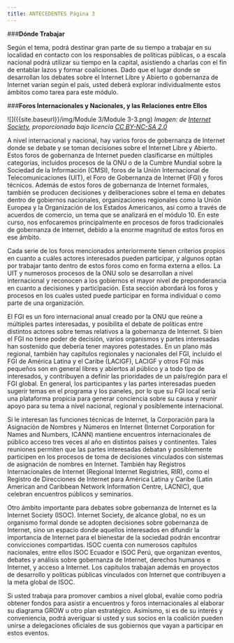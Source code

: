 ```yaml
---
title: ANTECEDENTES Página 3
---
```


###**Dónde Trabajar**

Según el tema, podrá destinar gran parte de su tiempo a trabajar en su localidad en contacto con los responsables de políticas públicas, o a escala nacional podrá utilizar su tiempo en la capital, asistiendo a charlas con el fin de entablar lazos y formar coaliciones. Dado que el lugar donde se desarrollan los debates sobre el Internet Libre y Abierto o gobernanza de Internet varían según el país, usted deberá explorar individualmente estos ámbitos como tarea para este módulo.

###**Foros Internacionales y Nacionales, y las Relaciones entre Ellos**

![]({{site.baseurl}}/img/Module 3/Module 3-3.png)
*Imagen: de <a href="http://www.flickr.com/photos/internetsociety/8163605644" target="_blank">Internet Society</a>, proporcionada bajo licencia <a href="https://creativecommons.org/licenses/by-nc-sa/2.0/" target="_blank">CC BY-NC-SA 2.0</a>*

A nivel internacional y nacional, hay varios foros de gobernanza de Internet donde se debate y se toman decisiones sobre el Internet Libre y Abierto. Estos foros de gobernanza de Internet pueden clasificarse en múltiples categorías, incluidos procesos de la ONU o de la Cumbre Mundial sobre la Sociedad de la Información (CMSI), foros de la Unión Internacional de Telecomunicaciones (UIT), el Foro de Gobernanza de Internet (FGI) y foros técnicos. Además de estos foros de gobernanza de Internet formales, también se producen decisiones y deliberaciones sobre el tema en debates dentro de gobiernos nacionales, organizaciones regionales como la Unión Europea y la Organización de los Estados Americanos, así como a través de acuerdos de comercio, un tema que se analizará en el módulo 10. En este curso, nos enfocaremos principalmente en procesos de foros tradicionales de gobernanza de Internet, debido a la enorme magnitud de estos foros en ese ámbito.

Cada serie de los foros mencionados anteriormente tienen criterios propios en cuanto a cuáles actores interesados pueden participar, y algunos optan por trabajar tanto dentro de estos foros como en forma externa a ellos. La UIT y numerosos procesos de la ONU solo se desarrollan a nivel internacional y reconocen a los gobiernos el mayor nivel de preponderancia en cuanto a decisiones y participación. Esta sección abordará los foros y procesos en los cuales usted puede participar en forma individual o como parte de una organización.

El FGI es un foro internacional anual creado por la ONU que reúne a múltiples partes interesadas, y posibilita el debate de políticas entre distintos actores sobre temas relativos a la gobernanza de Internet. Si bien el FGI no tiene poder de decisión, varios organismos y partes interesadas han sostenido que debería tener mayores potestades. En un plano más regional, también hay capítulos regionales y nacionales del FGI, incluido el FGI de América Latina y el Caribe (LACIGF), LACIGF y otros FGI más pequeños son en general libres y abiertos al público y a todo tipo de interesados, y contribuyen a definir las prioridades de un país/región para el FGI global. En general, los participantes y las partes interesadas pueden sugerir temas en el programa y los paneles, por lo que su FGI local sería una plataforma propicia para generar conciencia sobre su causa y reunir apoyo para su tema a nivel nacional, regional y posiblemente internacional. 

Si le interesan las funciones técnicas de Internet, la Corporación para la Asignación de Nombres y Números en Internet (Internet Corporation for Names and Numbers, ICANN) mantiene encuentros internacionales de público acceso tres veces al año en distintos países y continentes. Tales reuniones permiten que las partes interesadas debatan y posiblemente participen en los procesos de toma de decisiones vinculados con sistemas de asignación de nombres en Internet. También hay Registros Internacionales de Internet (Regional Internet Registries, RIR), como el Registro de Direcciones de Internet para América Latina y Caribe (Latin American and Caribbean Network Information Centre, LACNIC), que celebran encuentros públicos y seminarios.

Otro ámbito importante para debates sobre gobernanza de Internet es la Internet Society (ISOC). Internet Society, de alcance global, no es un organismo formal donde se adopten decisiones sobre gobernanza de Internet, sino un espacio donde aquellos interesados en difundir la importancia de Internet para el bienestar de la sociedad podrán encontrar convicciones compartidas. ISOC cuenta con numerosos capítulos nacionales, entre ellos ISOC Ecuador e ISOC Perú, que organizan eventos, debates y análisis sobre gobernanza de Internet, derechos humanos e Internet, y acceso a Internet. Los capítulos trabajan además en proyectos de desarrollo y políticas públicas vinculados con Internet que contribuyen a la meta global de ISOC.

Si usted trabaja para promover cambios a nivel global, evalúe como podría obtener fondos para asistir a encuentros y foros internacionales al elaborar su diagrama GROW u otro plan estratégico. Asimismo, si es de su interés y conveniencia, podrá averiguar si usted y sus socios en la coalición pueden unirse a delegaciones oficiales de sus gobiernos que vayan a participar en estos eventos.
